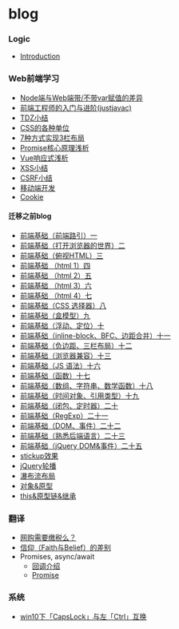 # blog

### Logic
- [Introduction](./doc/logic/intro.md)

### Web前端学习
- [Node端与Web端带/不带var赋值的差异](./doc/Node端与Web端带:不带var赋值的差异.md)
- [前端工程师的入门与进阶(justjavac)](https://github.com/nineSean/blog/issues/3)
- [TDZ小结](./doc/TDZ小结.md)
- [CSS的各种单位](./doc/CSS的各种单位.md)
- [7种方式实现3栏布局](./doc/7种方式实现3栏布局.md)
- [Promise核心原理浅析](./doc/Promise核心原理浅析.md)
- [Vue响应式浅析](./doc/Vue响应式浅析.md)
- [XSS小结](./doc/XSS小结.md)
- [CSRF小结](./doc/CSRF小结.md)
- [移动端开发](./doc/移动端开发.md)
- [Cookie](./doc/Cookie.md)

#### 迁移之前blog

- [前端基础（前端路引）一](./migration-doc/前端基础（前端路引）一.md)
- [前端基础（打开浏览器的世界）二](./migration-doc/前端基础（打开浏览器的世界）二.md)
- [前端基础（俯视HTML）三](./migration-doc/前端基础（俯视HTML）三.md)
- <a href='./migration-doc/前端基础 （html 1）四.md'>前端基础 （html 1）四</a>
- <a href='./migration-doc/前端基础 （html 2）五.md'>前端基础 （html 2）五</a>
- <a href='./migration-doc/前端基础 （html 3）六.md'>前端基础 （html 3）六</a>
- <a href='./migration-doc/前端基础（html 4）七.md'>前端基础 （html 4）七</a>
- <a href='./migration-doc/前端基础（CSS 选择器）八.md'>前端基础（CSS 选择器）八</a>
- [前端基础（盒模型）九](./migration-doc/前端基础（盒模型）九.md)
- [前端基础（浮动、定位）十](./migration-doc/前端基础（浮动、定位）十.md)
- [前端基础（inline-block、BFC、边距合并）十一](./migration-doc/前端基础（inline-block、BFC、边距合并）十一.md)
- [前端基础（负边距、三栏布局）十二](./migration-doc/前端基础（负边距、三栏布局）十二.md)
- [前端基础（浏览器兼容）十三](./migration-doc/前端基础（浏览器兼容）十三.md)
- <a href='./migration-doc/前端基础（JS 语法）十六.md'>前端基础（JS 语法）十六</a>
- [前端基础（函数）十七](./migration-doc/前端基础（函数）十七.md)
- [前端基础（数组、字符串、数学函数）十八](./migration-doc/前端基础（数组、字符串、数学函数）十八.md)
- [前端基础（时间对象、引用类型）十九](./migration-doc/前端基础（时间对象、引用类型）十九.md)
- [前端基础（闭包、定时器）二十](./migration-doc/前端基础（闭包、定时器）二十.md)
- [前端基础（RegExp）二十一](./migration-doc/前端基础（RegExp）二十一.md)
- [前端基础（DOM、事件）二十二](./migration-doc/前端基础（DOM、事件）二十二.md)
- [前端基础（熟悉后端语言）二十三](./migration-doc/前端基础（熟悉后端语言）二十三.md)
- <a href='./migration-doc/前端基础（jQuery DOM&事件）二十五.md'>前端基础（jQuery DOM&事件）二十五</a>
- [stickup效果](./migration-doc/stickup效果.md)
- [jQuery轮播](./migration-doc/jQuery轮播.md)
- [瀑布流布局](./migration-doc/瀑布流布局.md)
- [对象&原型](./migration-doc/对象&原型.md)
- [this&原型链&继承](./migration-doc/this&原型链&继承.md)

### 翻译
- [网购需要缴税么？](https://github.com/nineSean/blog/issues/1)
- [信仰（Faith与Belief）的差别](https://github.com/nineSean/blog/issues/2)
- Promises, async/await
  - [回调介绍](https://github.com/nineSean/blog/issues/4)
  - [Promise](https://github.com/nineSean/blog/issues/5)

### 系统
- [win10下「CapsLock」与左「Ctrl」互换](https://github.com/nineSean/blog/issues/6)



